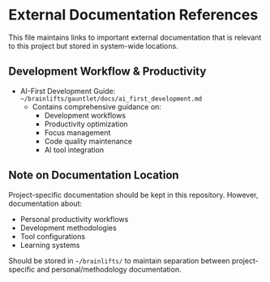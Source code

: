 # External Documentation References

This file maintains links to important external documentation that is relevant to this project but stored in system-wide locations.

## Development Workflow & Productivity

- AI-First Development Guide: `~/brainlifts/gauntlet/docs/ai_first_development.md`
  - Contains comprehensive guidance on:
    - Development workflows
    - Productivity optimization
    - Focus management
    - Code quality maintenance
    - AI tool integration

## Note on Documentation Location

Project-specific documentation should be kept in this repository. However, documentation about:
- Personal productivity workflows
- Development methodologies
- Tool configurations
- Learning systems

Should be stored in `~/brainlifts/` to maintain separation between project-specific and personal/methodology documentation. 